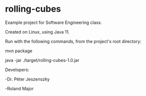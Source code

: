 # rolling-cubes
Example project for Software Engineering class.

Created on Linux, using Java 11.

Run with the following commands, from the project's root directory:

mvn package

java -jar ./target/rolling-cubes-1.0.jar


Developers:

-Dr. Péter Jeszenszky

-Roland Major
